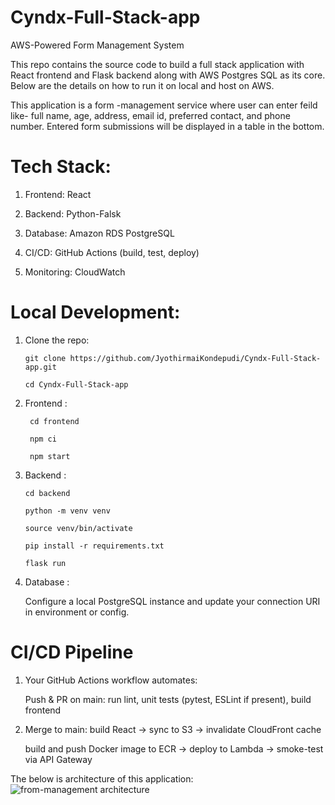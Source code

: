 # Cyndx-Full-Stack-app
AWS-Powered Form Management System


This repo contains the source code to build a full stack application with React frontend and Flask backend along with AWS Postgres SQL as its core. Below are the details on how to run it on local and host on AWS.

This application is a form -management service where user can enter feild like- full name, age, address, email id, preferred contact, and phone number. Entered form submissions will be displayed in a table in the bottom. 

# Tech Stack:

1. Frontend: React 

2. Backend: Python-Falsk

3. Database: Amazon RDS PostgreSQL

4. CI/CD: GitHub Actions (build, test, deploy)

5. Monitoring: CloudWatch 

      
# Local Development: 
1. Clone the repo:
   
       git clone https://github.com/JyothirmaiKondepudi/Cyndx-Full-Stack-app.git
   
       cd Cyndx-Full-Stack-app
   
3. Frontend :
   
        cd frontend
           
        npm ci
           
        npm start
   
5. Backend :
   
       cd backend
   
       python -m venv venv
   
       source venv/bin/activate
   
       pip install -r requirements.txt
   
       flask run 
   
7. Database :
   
   Configure a local PostgreSQL instance and update your connection URI in environment or config.


 # CI/CD Pipeline

1. Your GitHub Actions workflow automates:
   
     Push & PR on main: run lint, unit tests (pytest, ESLint if present), build frontend

2. Merge to main: build React → sync to S3 → invalidate CloudFront cache
   
    build and push Docker image to ECR → deploy to Lambda → smoke-test via API Gateway

The below is architecture of this application:
![from-management architecture](https://github.com/user-attachments/assets/2df41fa9-7866-4f52-bc0b-2034c74d9289)
